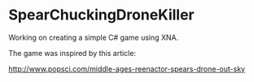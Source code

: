 # SpearChuckingDroneKiller

Working on creating a simple C# game using XNA.

The game was inspired by this article:

http://www.popsci.com/middle-ages-reenactor-spears-drone-out-sky
